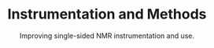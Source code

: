 ---
title: Instrumentation and Methods
subtitle: Improving single-sided NMR instrumentation and use.
summary: |
    *Improving single-sided NMR instrumentation and use*
    
    We develop pulse sequences, nuclear hyperpolarization, and accessory hardware that improve the ease of use, accuracy, and quality of single-sided NMR measurements.
show_date: false
---